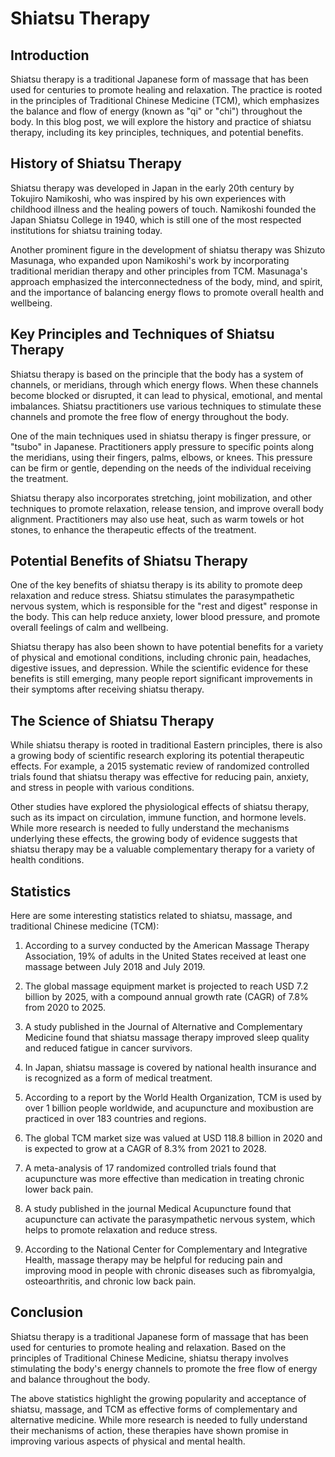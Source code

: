 # Shiatsu Therapy


## Introduction

Shiatsu therapy is a traditional Japanese form of massage that has been used for centuries to promote healing and relaxation. The practice is rooted in the principles of Traditional Chinese Medicine (TCM), which emphasizes the balance and flow of energy (known as "qi" or "chi") throughout the body. In this blog post, we will explore the history and practice of shiatsu therapy, including its key principles, techniques, and potential benefits.

## History of Shiatsu Therapy

Shiatsu therapy was developed in Japan in the early 20th century by Tokujiro Namikoshi, who was inspired by his own experiences with childhood illness and the healing powers of touch. Namikoshi founded the Japan Shiatsu College in 1940, which is still one of the most respected institutions for shiatsu training today.

Another prominent figure in the development of shiatsu therapy was Shizuto Masunaga, who expanded upon Namikoshi's work by incorporating traditional meridian therapy and other principles from TCM. Masunaga's approach emphasized the interconnectedness of the body, mind, and spirit, and the importance of balancing energy flows to promote overall health and wellbeing.

## Key Principles and Techniques of Shiatsu Therapy

Shiatsu therapy is based on the principle that the body has a system of channels, or meridians, through which energy flows. When these channels become blocked or disrupted, it can lead to physical, emotional, and mental imbalances. Shiatsu practitioners use various techniques to stimulate these channels and promote the free flow of energy throughout the body.

One of the main techniques used in shiatsu therapy is finger pressure, or "tsubo" in Japanese. Practitioners apply pressure to specific points along the meridians, using their fingers, palms, elbows, or knees. This pressure can be firm or gentle, depending on the needs of the individual receiving the treatment.

Shiatsu therapy also incorporates stretching, joint mobilization, and other techniques to promote relaxation, release tension, and improve overall body alignment. Practitioners may also use heat, such as warm towels or hot stones, to enhance the therapeutic effects of the treatment.

## Potential Benefits of Shiatsu Therapy

One of the key benefits of shiatsu therapy is its ability to promote deep relaxation and reduce stress. Shiatsu stimulates the parasympathetic nervous system, which is responsible for the "rest and digest" response in the body. This can help reduce anxiety, lower blood pressure, and promote overall feelings of calm and wellbeing.

Shiatsu therapy has also been shown to have potential benefits for a variety of physical and emotional conditions, including chronic pain, headaches, digestive issues, and depression. While the scientific evidence for these benefits is still emerging, many people report significant improvements in their symptoms after receiving shiatsu therapy.

## The Science of Shiatsu Therapy

While shiatsu therapy is rooted in traditional Eastern principles, there is also a growing body of scientific research exploring its potential therapeutic effects. For example, a 2015 systematic review of randomized controlled trials found that shiatsu therapy was effective for reducing pain, anxiety, and stress in people with various conditions.

Other studies have explored the physiological effects of shiatsu therapy, such as its impact on circulation, immune function, and hormone levels. While more research is needed to fully understand the mechanisms underlying these effects, the growing body of evidence suggests that shiatsu therapy may be a valuable complementary therapy for a variety of health conditions.

## Statistics

Here are some interesting statistics related to shiatsu, massage, and traditional Chinese medicine (TCM):

1.  According to a survey conducted by the American Massage Therapy Association, 19% of adults in the United States received at least one massage between July 2018 and July 2019.

2.  The global massage equipment market is projected to reach USD 7.2 billion by 2025, with a compound annual growth rate (CAGR) of 7.8% from 2020 to 2025.

3.  A study published in the Journal of Alternative and Complementary Medicine found that shiatsu massage therapy improved sleep quality and reduced fatigue in cancer survivors.

4.  In Japan, shiatsu massage is covered by national health insurance and is recognized as a form of medical treatment.

5.  According to a report by the World Health Organization, TCM is used by over 1 billion people worldwide, and acupuncture and moxibustion are practiced in over 183 countries and regions.

6.  The global TCM market size was valued at USD 118.8 billion in 2020 and is expected to grow at a CAGR of 8.3% from 2021 to 2028.

7.  A meta-analysis of 17 randomized controlled trials found that acupuncture was more effective than medication in treating chronic lower back pain.

8.  A study published in the journal Medical Acupuncture found that acupuncture can activate the parasympathetic nervous system, which helps to promote relaxation and reduce stress.

9.  According to the National Center for Complementary and Integrative Health, massage therapy may be helpful for reducing pain and improving mood in people with chronic diseases such as fibromyalgia, osteoarthritis, and chronic low back pain.

## Conclusion

Shiatsu therapy is a traditional Japanese form of massage that has been used for centuries to promote healing and relaxation. Based on the principles of Traditional Chinese Medicine, shiatsu therapy involves stimulating the body's energy channels to promote the free flow of energy and balance throughout the body.

The above statistics highlight the growing popularity and acceptance of shiatsu, massage, and TCM as effective forms of complementary and alternative medicine. While more research is needed to fully understand their mechanisms of action, these therapies have shown promise in improving various aspects of physical and mental health.
